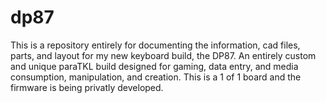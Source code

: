 # dp87
This is a repository entirely for documenting the information, cad files, parts, and layout for my new keyboard build, the DP87. An entirely custom and unique paraTKL
build designed for gaming, data entry, and media consumption, manipulation, and creation. This is a 1 of 1 board and the firmware is being privatly developed.
